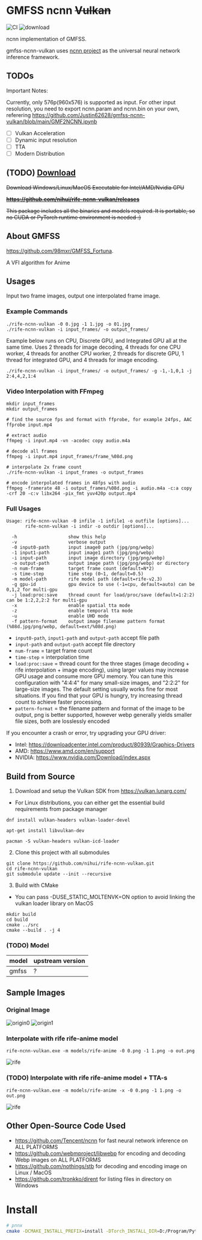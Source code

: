 # GMFSS ncnn ~~Vulkan~~

![CI](https://github.com/nihui/rife-ncnn-vulkan/workflows/CI/badge.svg)
![download](https://img.shields.io/github/downloads/nihui/rife-ncnn-vulkan/total.svg)

ncnn implementation of GMFSS.

gmfss-ncnn-vulkan uses [ncnn project](https://github.com/Tencent/ncnn) as the universal neural network inference framework.

## TODOs

Important Notes:

Currently, only 576p(960x576) is supported as input. For other input resolution, you need to export ncnn.param and ncnn.bin on your own, referering  https://github.com/Justin62628/gmfss-ncnn-vulkan/blob/main/GMF2NCNN.ipynb

- [ ] Vulkan Acceleration
- [ ] Dynamic input resolution
- [ ] TTA
- [ ] Modern Distribution

## (TODO) [Download](https://github.com/nihui/rife-ncnn-vulkan/releases) 

~~Download Windows/Linux/MacOS Executable for Intel/AMD/Nvidia GPU~~

~~**https://github.com/nihui/rife-ncnn-vulkan/releases**~~

~~This package includes all the binaries and models required. It is portable, so no CUDA or PyTorch runtime environment is needed :)~~

## About GMFSS

https://github.com/98mxr/GMFSS_Fortuna.

A VFI algorithm for Anime

## Usages

Input two frame images, output one interpolated frame image.

### Example Commands

```shell
./rife-ncnn-vulkan -0 0.jpg -1 1.jpg -o 01.jpg
./rife-ncnn-vulkan -i input_frames/ -o output_frames/
```

Example below runs on CPU, Discrete GPU, and Integrated GPU all at the same time. Uses 2 threads for image decoding, 4 threads for one CPU worker, 4 threads for another CPU worker, 2 threads for discrete GPU, 1 thread for integrated GPU, and 4 threads for image encoding.
```shell
./rife-ncnn-vulkan -i input_frames/ -o output_frames/ -g -1,-1,0,1 -j 2:4,4,2,1:4
```

### Video Interpolation with FFmpeg

```shell
mkdir input_frames
mkdir output_frames

# find the source fps and format with ffprobe, for example 24fps, AAC
ffprobe input.mp4

# extract audio
ffmpeg -i input.mp4 -vn -acodec copy audio.m4a

# decode all frames
ffmpeg -i input.mp4 input_frames/frame_%08d.png

# interpolate 2x frame count
./rife-ncnn-vulkan -i input_frames -o output_frames

# encode interpolated frames in 48fps with audio
ffmpeg -framerate 48 -i output_frames/%08d.png -i audio.m4a -c:a copy -crf 20 -c:v libx264 -pix_fmt yuv420p output.mp4
```

### Full Usages

```console
Usage: rife-ncnn-vulkan -0 infile -1 infile1 -o outfile [options]...
       rife-ncnn-vulkan -i indir -o outdir [options]...

  -h                   show this help
  -v                   verbose output
  -0 input0-path       input image0 path (jpg/png/webp)
  -1 input1-path       input image1 path (jpg/png/webp)
  -i input-path        input image directory (jpg/png/webp)
  -o output-path       output image path (jpg/png/webp) or directory
  -n num-frame         target frame count (default=N*2)
  -s time-step         time step (0~1, default=0.5)
  -m model-path        rife model path (default=rife-v2.3)
  -g gpu-id            gpu device to use (-1=cpu, default=auto) can be 0,1,2 for multi-gpu
  -j load:proc:save    thread count for load/proc/save (default=1:2:2) can be 1:2,2,2:2 for multi-gpu
  -x                   enable spatial tta mode
  -z                   enable temporal tta mode
  -u                   enable UHD mode
  -f pattern-format    output image filename pattern format (%08d.jpg/png/webp, default=ext/%08d.png)
```

- `input0-path`, `input1-path` and `output-path` accept file path
- `input-path` and `output-path` accept file directory
- `num-frame` = target frame count
- `time-step` = interpolation time
- `load:proc:save` = thread count for the three stages (image decoding + rife interpolation + image encoding), using larger values may increase GPU usage and consume more GPU memory. You can tune this configuration with "4:4:4" for many small-size images, and "2:2:2" for large-size images. The default setting usually works fine for most situations. If you find that your GPU is hungry, try increasing thread count to achieve faster processing.
- `pattern-format` = the filename pattern and format of the image to be output, png is better supported, however webp generally yields smaller file sizes, both are losslessly encoded

If you encounter a crash or error, try upgrading your GPU driver:

- Intel: https://downloadcenter.intel.com/product/80939/Graphics-Drivers
- AMD: https://www.amd.com/en/support
- NVIDIA: https://www.nvidia.com/Download/index.aspx

## Build from Source

1. Download and setup the Vulkan SDK from https://vulkan.lunarg.com/
  - For Linux distributions, you can either get the essential build requirements from package manager
```shell
dnf install vulkan-headers vulkan-loader-devel
```
```shell
apt-get install libvulkan-dev
```
```shell
pacman -S vulkan-headers vulkan-icd-loader
```

2. Clone this project with all submodules

```shell
git clone https://github.com/nihui/rife-ncnn-vulkan.git
cd rife-ncnn-vulkan
git submodule update --init --recursive
```

3. Build with CMake
  - You can pass -DUSE_STATIC_MOLTENVK=ON option to avoid linking the vulkan loader library on MacOS

```shell
mkdir build
cd build
cmake ../src
cmake --build . -j 4
```

### (TODO) Model

| model | upstream version |
|---|---|
| gmfss | ?                |

## Sample Images

### Original Image

![origin0](images/0022.png)
![origin1](images/0023.png)

### Interpolate with rife rife-anime model

```shell
rife-ncnn-vulkan.exe -m models/rife-anime -0 0.png -1 1.png -o out.png
```

![rife](images/out.png)

### (TODO) Interpolate with rife rife-anime model + TTA-s

```shell
rife-ncnn-vulkan.exe -m models/rife-anime -x -0 0.png -1 1.png -o out.png
```

![rife](images/outx.png)

## Other Open-Source Code Used

- https://github.com/Tencent/ncnn for fast neural network inference on ALL PLATFORMS
- https://github.com/webmproject/libwebp for encoding and decoding Webp images on ALL PLATFORMS
- https://github.com/nothings/stb for decoding and encoding image on Linux / MacOS
- https://github.com/tronkko/dirent for listing files in directory on Windows



# Install

```bash
# pnnx
cmake -DCMAKE_INSTALL_PREFIX=install -DTorch_INSTALL_DIR=D:/Program/Python37/Lib/site-packages/torch -DPY_VERSION=3.7 ..

```

